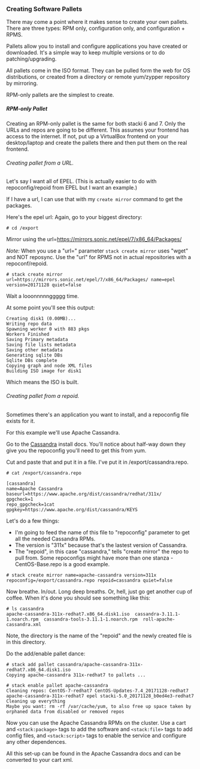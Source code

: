 ### Creating Software Pallets

There may come a point where it makes sense to create your own pallets. There are three types: RPM only, configuration only, and configuration + RPMS.

Pallets allow you to install and configure applications you have created or downloaded. It's a simple way to keep multiple versions or to do patching/upgrading.

All pallets come in the ISO format. They can be pulled form the web for OS distributions, or created from a directory or remote yum/zypper repository by mirroring.

RPM-only pallets are the simplest to create.

##### RPM-only Pallet

Creating an RPM-only pallet is the same for both stacki 6 and 7. Only the URLs and repos are going to be different. This assumes your frontend has access to the internet. If not, put up a VirtualBox frontend on your desktop/laptop and create the pallets there and then put them on the real frontend.

###### Creating pallet from a URL.

Let's say I want all of EPEL. (This is actually easier to do with repoconfig/repoid from EPEL but I want an example.)

If I have a url, I can use that with my `create mirror` command to get the packages.

Here's the epel url:
Again, go to your biggest directory:
```
# cd /export
```

Mirror using the url=https://mirrors.sonic.net/epel/7/x86_64/Packages/

*Note:* When you use a "url=" parameter `stack create mirror` uses "wget" and NOT reposync. Use the "url" for RPMS not in actual repositories with a repoconf/repoid.

```
# stack create mirror url=https://mirrors.sonic.net/epel/7/x86_64/Packages/ name=epel version=20171128 quiet=false
```

Wait a looonnnnnggggg time.

At some point you'll see this output:
```
Creating disk1 (0.00MB)...
Writing repo data
Spawning worker 0 with 883 pkgs
Workers Finished
Saving Primary metadata
Saving file lists metadata
Saving other metadata
Generating sqlite DBs
Sqlite DBs complete
Copying graph and node XML files
Building ISO image for disk1
```

Which means the ISO is built.

###### Creating pallet from a repoid.


Sometimes there's an application you want to install, and a repoconfig file
exists for it.

For this example we'll use Apache Cassandra.

Go to the [Cassandra](https://cassandra.apache.org/download/) install docs. You'll notice about half-way down they give you the repoconfig you'll need to get this from yum.

Cut and paste that and put it in a file. I've put it in /export/cassandra.repo.

```
# cat /export/cassandra.repo

[cassandra]
name=Apache Cassandra
baseurl=https://www.apache.org/dist/cassandra/redhat/311x/
gpgcheck=1
repo_gpgcheck=1cat
gpgkey=https://www.apache.org/dist/cassandra/KEYS
```

Let's do a few things:
* I'm going to feed the name of this file to "repoconfig" parameter to get all the needed Cassandra RPMs.
* The version is "311x" because that's the lastest version of Cassandra.
* The "repoid", in this case "cassandra," tells "create mirror" the repo to pull from. Some repoconfigs might have more than one stanza - CentOS-Base.repo is a good example.
```
# stack create mirror name=apache-cassandra version=311x repoconfig=/export/cassandra.repo repoid=cassandra quiet=false
```

Now breathe. In/out. Long deep breaths. Or, hell, just go get another cup of coffee. When it's done you should see something like this:
```
# ls cassandra
apache-cassandra-311x-redhat7.x86_64.disk1.iso  cassandra-3.11.1-1.noarch.rpm  cassandra-tools-3.11.1-1.noarch.rpm  roll-apache-cassandra.xml
```

Note, the directory is the name of the "repoid" and the newly created file is in this directory.

Do the add/enable pallet dance:

```
# stack add pallet cassandra/apache-cassandra-311x-redhat7.x86_64.disk1.iso
Copying apache-cassandra 311x-redhat7 to pallets ...

# stack enable pallet apache-cassandra
Cleaning repos: CentOS-7-redhat7 CentOS-Updates-7.4_20171128-redhat7 apache-cassandra-311x-redhat7 epel stacki-5.0_20171128_b0ed4e3-redhat7
Cleaning up everything
Maybe you want: rm -rf /var/cache/yum, to also free up space taken by orphaned data from disabled or removed repos
```

Now you can use the Apache Cassandra RPMs on the cluster. Use a cart and `<stack:package>` tags to add the software and `<stack:file>` tags to add config files, and `<stack:script>` tags to enable the service and configure any other dependences.

All this set-up can be found in the Apache Cassandra docs and can be converted to your cart xml. 

